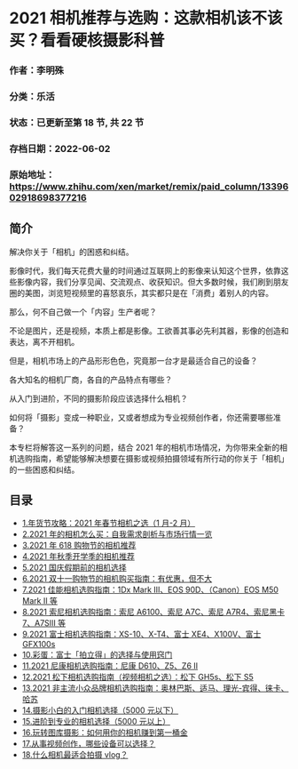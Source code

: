 # 2021 相机推荐与选购：这款相机该不该买？看看硬核摄影科普

### 作者：李明殊

### 分类：乐活

### 状态：已更新至第 18 节, 共 22 节

### 存档日期：2022-06-02

### 原始地址：https://www.zhihu.com/xen/market/remix/paid_column/1339602918698377216


## 简介
解决你关于「相机」的困惑和纠结。


影像时代，我们每天花费大量的时间通过互联网上的影像来认知这个世界，依靠这些影像内容，我们分享见闻、交流观点、收获知识。但大多数时候，我们刷到朋友圈的美图，浏览短视频里的喜怒哀乐，其实都只是在「消费」着别人的内容。


那么，何不自己做一个「内容」生产者呢？


不论是图片，还是视频，本质上都是影像。工欲善其事必先利其器，影像的创造和表达，离不开相机。


但是，相机市场上的产品形形色色，究竟那一台才是最适合自己的设备？


各大知名的相机厂商，各自的产品特点有哪些？


从入门到进阶，不同的摄影阶段应该选择什么相机？


如何将「摄影」变成一种职业，又或者想成为专业视频创作者，你还需要哪些准备？ 


本专栏将解答这一系列的问题，结合 2021 年的相机市场情况，为你带来全新的相机选购指南，希望能够解决想要在摄影或视频拍摄领域有所行动的你关于「相机」的一些困惑和纠结。




## 目录
- [1.年货节攻略：2021 年春节相机之选（1 月-2 月）](1.年货节攻略：2021%20年春节相机之选（1%20月-2%20月）.md)<!-- 2021-04-06 10:06 -->
- [2.2021 年的相机怎么买：自我需求剖析与市场行情一览](2.2021%20年的相机怎么买：自我需求剖析与市场行情一览.md)<!-- 2021-02-26 10:26 -->
- [3.2021 年 618 购物节的相机推荐](3.2021%20年%20618%20购物节的相机推荐.md)<!-- 2021-05-19 04:36 -->
- [4.2021 年秋季开学季的相机推荐](4.2021%20年秋季开学季的相机推荐.md)<!-- 2021-08-18 09:16 -->
- [5.2021 国庆假期前的相机选择](5.2021%20国庆假期前的相机选择.md)<!-- 2021-09-15 06:03 -->
- [6.2021 双十一购物节的相机购买指南：有优惠，但不大](6.2021%20双十一购物节的相机购买指南：有优惠，但不大.md)<!-- 2021-10-27 06:45 -->
- [7.2021 佳能相机选购指南：1Dx Mark III、EOS 90D、（Canon）EOS M50 Mark II 等](7.2021%20佳能相机选购指南：1Dx%20Mark%20III、EOS%2090D、（Canon）EOS%20M50%20Mark%20II%20等.md)<!-- 2021-03-10 05:27 -->
- [8.2021 索尼相机选购指南：索尼 A6100、索尼 A7C、索尼 A7R4、索尼黑卡 7、A7SIII 等](8.2021%20索尼相机选购指南：索尼%20A6100、索尼%20A7C、索尼%20A7R4、索尼黑卡%207、A7SIII%20等.md)<!-- 2021-03-29 09:22 -->
- [9.2021 富士相机选购指南：XS-10、X-T4、富士 XE4、X100V、富士GFX100s](9.2021%20富士相机选购指南：XS-10、X-T4、富士%20XE4、X100V、富士GFX100s.md)<!-- 2021-04-06 10:06 -->
- [10.彩蛋：富士「拍立得」的选择与使用窍门](10.彩蛋：富士「拍立得」的选择与使用窍门.md)<!-- 2021-04-09 11:56 -->
- [11.2021 尼康相机选购指南：尼康 D610、Z5、Z6 II](11.2021%20尼康相机选购指南：尼康%20D610、Z5、Z6%20II.md)<!-- 2021-04-22 11:23 -->
- [12.2021 松下相机选购指南（视频相机之选）：松下 GH5s、松下 S5](12.2021%20松下相机选购指南（视频相机之选）：松下%20GH5s、松下%20S5.md)<!-- 2021-05-13 10:29 -->
- [13.2021 非主流小众品牌相机选购指南：奥林巴斯、适马、理光-宾得、徕卡、哈苏](13.2021%20非主流小众品牌相机选购指南：奥林巴斯、适马、理光-宾得、徕卡、哈苏.md)<!-- 2021-06-08 03:57 -->
- [14.摄影小白的入门相机选择（5000 元以下）](14.摄影小白的入门相机选择（5000%20元以下）.md)<!-- 2021-06-24 10:52 -->
- [15.进阶到专业的相机选择（5000 元以上）](15.进阶到专业的相机选择（5000%20元以上）.md)<!-- 2021-06-24 12:23 -->
- [16.玩转图库摄影：如何用你的相机赚到第一桶金](16.玩转图库摄影：如何用你的相机赚到第一桶金.md)<!-- 2021-07-02 08:21 -->
- [17.从事视频创作，哪些设备可以选择？](17.从事视频创作，哪些设备可以选择？.md)<!-- 2021-07-13 08:46 -->
- [18.什么相机最适合拍摄 vlog？](18.什么相机最适合拍摄%20vlog？.md)<!-- 2021-07-28 11:13 -->
